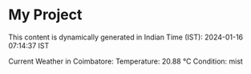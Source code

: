 # My Project

This content is dynamically generated in Indian Time (IST): 2024-01-16 07:14:37 IST


Current Weather in Coimbatore:
Temperature: 20.88 °C
Condition: mist
